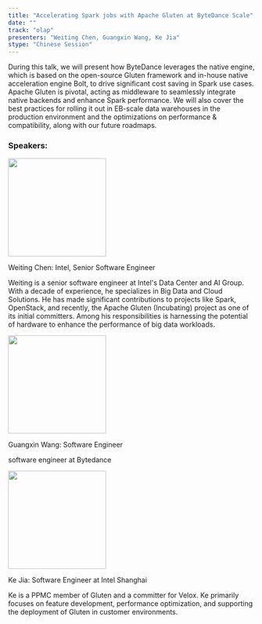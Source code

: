 ```yaml
---
title: "Accelerating Spark jobs with Apache Gluten at ByteDance Scale"
date: ""
track: "olap"
presenters: "Weiting Chen, Guangxin Wang, Ke Jia"
stype: "Chinese Session"
---
```


During this talk, we will present how ByteDance leverages the native engine, which is based on the open-source Gluten framework and in-house native acceleration engine Bolt, to drive significant cost saving in Spark use cases. Apache Gluten is pivotal, acting as middleware to seamlessly integrate native backends and enhance Spark performance. We will also cover the best practices for rolling it out in EB-scale data warehouses in the production environment and the optimizations on performance & compatibility, along with our future roadmaps.

### Speakers:


<img src="https://sessionize.com/image/e235-400o400o1-KjhshizwVAnsatfkEDJsxo.png" width="200" /><br/>

Weiting Chen: Intel, Senior Software Engineer

Weiting is a senior software engineer at Intel's Data Center and AI Group. With a decade of experience, he specializes in Big Data and Cloud Solutions. He has made significant contributions to projects like Spark, OpenStack, and recently, the Apache Gluten (Incubating) project as one of its initial committers. Among his responsibilities is harnessing the potential of hardware to enhance the performance of big data workloads.


<img src="https://sessionize.com/image/6fb1-400o400o1-HJ3a92BMFnX3L1tiRCG2yy.jpg" width="200" /><br/>

Guangxin Wang: Software Engineer

software engineer at Bytedance


<img src="https://sessionize.com/image/3daf-400o400o1-NSzR7qDLbDitiVYNwVVbeV.jpg" width="200" /><br/>

Ke Jia: Software Engineer at Intel Shanghai

Ke is a PPMC member of Gluten and a committer for Velox. Ke primarily focuses on feature development, performance optimization, and supporting the deployment of Gluten in customer environments.

